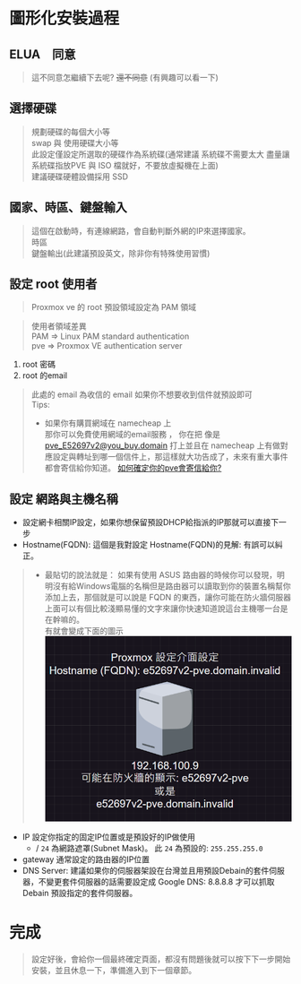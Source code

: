 # 圖形化安裝過程

## ELUA　同意
> 這不同意怎繼續下去呢? ~~還不同意~~ (有興趣可以看一下)

## 選擇硬碟
> 規劃硬碟的每個大小等  
> swap 與 使用硬碟大小等  
> 此設定僅設定所選取的硬碟作為系統碟(通常建議 系統碟不需要太大 盡量讓 系統碟指放PVE 與 ISO 檔就好，不要放虛擬機在上面)  
> 建議硬碟硬體設備採用 SSD  

## 國家、時區、鍵盤輸入
> 這個在啟動時，有連線網路，會自動判斷外網的IP來選擇國家。  
> 時區  
> 鍵盤輸出(此建議預設英文，除非你有特殊使用習慣)  
## 設定 root 使用者
> Proxmox ve 的 root 預設領域設定為 PAM 領域

> 使用者領域差異  
> PAM => Linux PAM standard authentication  
> pve => Proxmox VE authentication server  

1. root 密碼
2. root 的email
> 此處的 email 為收信的 email 如果你不想要收到信件就預設即可  
> Tips:  
> - 如果你有購買網域在 namecheap 上  
> 那你可以免費使用網域的email服務 ， 你在把 像是 pve_E52697v2@you_buy.domain 打上並且在 namecheap 上有做對應設定與轉址到哪一個信件上，那這樣就大功告成了，未來有重大事件都會寄信給你知道。 [如何確定你的pve會寄信給你?](#)

## 設定 網路與主機名稱
- 設定網卡相關IP設定，如果你想保留預設DHCP給指派的IP那就可以直接下一步
- Hostname(FQDN): 這個是我對設定 Hostname(FQDN)的見解: 有誤可以糾正。
> - 最貼切的說法就是： 如果有使用 ASUS 路由器的時候你可以發現，明明沒有給Windows電腦的名稱但是路由器可以讀取到你的裝置名稱幫你添加上去，那個就是可以說是 FQDN 的東西，讓你可能在防火牆伺服器上面可以有個比較淺顯易懂的文字來讓你快速知道說這台主機哪一台是在幹嘛的。  
> 有就會變成下面的圖示
![我是可愛的圖片](./FQDN_CIDR.png)
- IP 設定你指定的固定IP位置或是預設好的IP做使用
  - / ``24`` 為網路遮罩(Subnet Mask)。 此 ``24`` 為預設的: ``255.255.255.0``
- gateway 通常設定的路由器的IP位置
- DNS Server: 建議如果你的伺服器架設在台灣並且用預設Debain的套件伺服器，不變更套件伺服器的話需要設定成 Google DNS: 8.8.8.8 才可以抓取 Debain 預設指定的套件伺服器。

# 完成
> 設定好後，會給你一個最終確定頁面，都沒有問題後就可以按下下一步開始安裝，並且休息一下，準備進入到下一個章節。